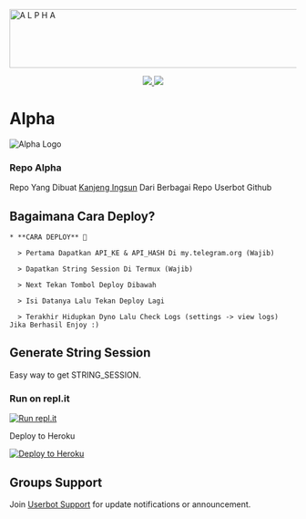 <a href="https://cooltext.com"><img src="https://images.cooltext.com/5526470.gif" width="680" height="103" alt="A L P H A" /></a>



<p align="center">
  <a href="https://github.com/AftahBagas/Alpha/fork">
    <img src="https://img.shields.io/github/forks/AftahBagas/Alpha?label=Fork&style=social">
    
  </a>
  <a href="https://github.com/AftahBagas/Alpha">
    <img src="https://img.shields.io/github/stars/AftahBagas/Alpha?style=social">
  </a>
</p>  

# Alpha
![Alpha Logo](https://telegra.ph/file/544752d0017cb5f5810b6.jpg)



### Repo Alpha
Repo Yang Dibuat [Kanjeng Ingsun](https://t.me/kanjengIngsun) Dari Berbagai Repo Userbot Github 

## Bagaimana Cara Deploy?

```
* **CARA DEPLOY** 🔧

  > Pertama Dapatkan API_KE & API_HASH Di my.telegram.org (Wajib)

  > Dapatkan String Session Di Termux (Wajib)

  > Next Tekan Tombol Deploy Dibawah

  > Isi Datanya Lalu Tekan Deploy Lagi

  > Terakhir Hidupkan Dyno Lalu Check Logs (settings -> view logs) Jika Berhasil Enjoy :)
```




## Generate String Session

Easy way to get STRING_SESSION.

### Run on repl.it

[![Run repl.it](https://img.shields.io/badge/run-string__session.py-blue?style=for-the-badge&logo=repl.it)](https://replit.com/@ilhammansiz12/PETERCORD-1#main.py)



Deploy to Heroku

<p><a href="https://heroku.com/deploy?templatehttps://github.com/AftahBagas/Alpha_"> <img src="https://www.herokucdn.com/deploy/button.svg" alt="Deploy to Heroku" /></a></p>


## Groups Support

Join [Userbot Support](https://t.me/petercord) for update notifications or announcement.


